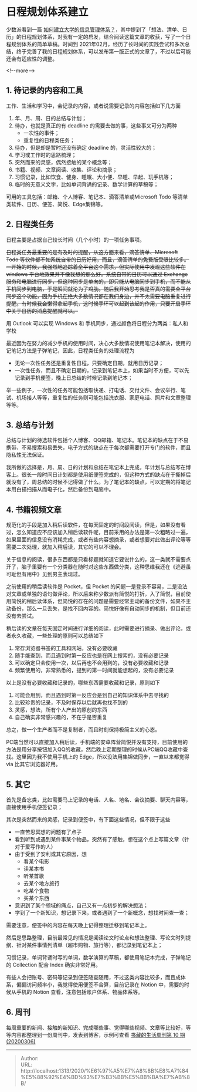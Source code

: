 # 日程规划体系建立


少数派看到一篇 [如何建立大学的信息管理体系？](https://sspai.com/post/63222)，其中提到了「想法、清单、日历」的日程规划体系，对我有一定的启发，结合阅读这篇文章的收获，写了一个日程规划体系的简单草稿。时间到 2021年02月，经历了长时间的实践尝试和多次总结，终于完善了我的日程规划体系，可以发布第一版正式的文章了，不过以后可能还会有适应性的调整。

&lt;!--more--&gt;

## 1. 待记录的内容和工具

工作、生活和学习中，会记录的内容，或者说需要记录的内容包括如下几方面

1. 年、月、周、日的总结与计划；
2. 待办，也就是真正的有 deadline 的需要去做的事，这些事又可分为两种
   - 一次性的事件；
   - 重复性的日程类任务；
3. 待办，但是却是暂时还没有确定 deadline 的，灵活性较大的；
4. 学习或工作时的思路梳理；
5. 突然而来的灵感，偶然接触的某个概念等；
6. 书籍、视频、文章阅读、收集、评论和摘录；
7. 习惯记录，比如饮食、健身、睡眠、大小便、早睡、早起、玩手机等；
8. 临时的无意义文字，比如单词背诵的记录、数学计算的草稿等；

可用的工具包括：邮箱、个人博客、笔记本、滴答清单或Microsoft Todo 等清单类软件、日历、便签、简悦、Edge集锦等。

## 2. 日程类任务

日程主要是占据自己较长时间（几个小时）的一项任务事项。

~~日程类任务最重要的是有及时的提醒，从这方面来看，滴答清单、Microsoft Todo 等软件都不如系统自带的日历好用，而且，滴答清单的免费版受限比较多。一开始的时候，我强烈地追踪着全平台这个需求，但实际使用中发现这些软件在 windows 平台地效果并不像我想的那么好。系统自带的日历可以通过 Exchange 服务和电脑进行同步，但这种同步是单向的，即只能从电脑同步到手机，而不能从手机同步到电脑，于是瞬间就沦为了鸡肋。随后我开始思考我是否真的需要全平台同步这个功能，因为手机在绝大多数情况都在我们身边，并不太需要电脑重复进行提醒。有时候我会懒得拿起手机，这时候手环可以起到该起的作用，只要开启手环中关于日历的消息提醒就可以。~~

用 Outlook 可以实现 Windows 和 手机同步，通过颜色将日程分为两类：私人和学校

最近因为在努力的减少手机的使用时间，决心大多数情况使用笔记本解决，使用的记笔记方法是子弹笔记，因此，日程类任务的处理流程为

- 无论一次性任务还是重复性日程，只要确定日期，就用日历记录；
- 一次性任务，而且不确定日期的，记录到笔记本上，如果当时不方便，可以先记录到手机便签，晚上日总结的时候记录到笔记本；

举一些例子，一次性的任务可能包括取快递、打电话、交付文件、会议举行、笔试、机场接人等等，重复性的任务则可能包括洗衣服、家庭电话、照片和文章整理等等。

## 3. 总结与计划

总结与计划的待选软件包括个人博客、QQ邮箱、笔记本。笔记本的缺点在于不易携带、不易搜索和易丢失，电子方式的缺点在于每次都需要打开专门的软件，而且隐私性无法保证。

我所做的选择是，月、周、日的计划和总结在笔记本上完成，年计划与总结写在博客上。很长一段时间日计划都是使用纸便签完成的，但这种方式的缺点在于撕掉后就没有了，周总结的时候不记得做了什么。为了笔记本的缺点，可以定期的将笔记本用白描扫描从而电子化，然后备份到电脑中。

## 4. 书籍视频文章

规范化的手段是加入稍后读软件，在每天固定的时间段阅读，但是，如果没有看过，怎么知道应不应该加入稍后读软件呢，目前采用的办法是第一次粗略过一遍，如果里面的信息没有消耗完成，或者有些内容想摘录，或者想要对此做出评论等等需要二次处理，就加入稍后读，其它的可以不理会。

关于信息的阅读，很多东西都是只看标题就知道它要说什么的，这一类就不需要点开了，脑子里要有一个分类器在随时对这些东西做分类，这种思维我还在《逃避虽可耻但有用中》见到男主表现过。

之前使用的稍后读软件是 Pocket，但 Pocket 的问题一是登录不容易，二是没法对文章或单独的语句做评论，所以后来称少数派有简悦的打折，入了简悦，目前使用简悦的稍后读体系，但简悦的存在的问题是需要经常主动的备份文件，如果不主动备份，那么一旦丢失，是找不回内容的。简悦好像有自动同步的机制，但目前还没有去尝试。

稍后读的文章在每天固定时间进行详细的阅读，此时需要进行摘录、做出评论，或者永久收藏，一些处理的原则可以总结如下

1. 常存浏览器书签的工具和网站，没有必要收藏
2. 随手能查到，而且遇到时第一反应也是在网上搜索的，没有必要记录
3. 可以确定只会使用一次，以后再也不会用到的，没有必要收藏和记录
4. 频繁使用的，非常熟悉的，提到的第一时间就能想起的，没有必要记录

以上是没有必要收藏和记录的，哪些东西需要收藏和记录，原则如下

1. 可能会用到，而且遇到时第一反应会是到自己的知识体系中去寻找的
2. 比较珍贵的记录，不及时保存以后就再也找不到的
3. 灵感，想法，所有个人产出的原创的东西
4. 自己确实非常感兴趣的，不在乎是否重复

总之，做一个生产者而不是复制者，而且时刻保持极简主义的心态。

PC端当然可以直接加入稍后读，手机端的安卓阵营简悦并没有支持，目前使用的方法是用分享按钮加入QQ的收藏，然后晚上定期整理的时候从PC端QQ收藏中查找。这里因为我不使用手机上的 Edge，所以没法用集锦做同步，一直以来都觉得 via 比其它浏览器好用。

## 5. 其它

首先是备忘类，比如需要马上记录的电话、人名、地名、会议摘要、聊天内容等，直接使用手机便签记录；

其次是突然而来的灵感，记录到便签中，有下面这些情况，但不限于这些

- 一直苦思冥想的问题有了点子
- 看到听到或遇到某件事某个物品，突然有了感触，想在这个点上写篇文章（针对于爱写作的人）
- 由于受到了安利或其它原因，想
  - 看某个电影
  - 读某本书
  - 听某首歌
  - 去某个地方旅行
  - 吃某个食物
  - 买某个东西
- 意识到了某个领域的痛点，自己又有一点初步的解决想法；
- 学到了一个新知识，想记录下来，或者遇到了一个新概念，想找时间查一查；

需要注意，便签中的内容在每天晚上记得整理迁移到笔记本上。

然后是思路整理，目前最常见的情况是阅读论文时论点和想法整理、写论文时列提纲、针对某件事情列清单（超市购物、旅行等），都记录到笔记本上；

习惯记录，单词背诵时写的单词，数学演算的草稿，都使用笔记本完成，子弹笔记的 Collection 配合 Index 确实非常好用。

有些人会把账号、密码等记录到便签随查随用，不过这类内容比较多，而且成体系，偏偏访问频率小，我觉得使用便签不合算，目前记录在 Notion 中，需要的时候从手机的 Notion 查看，注意包括账户体系、物品体系等。

## 6. 周刊

每周重要的新闻、接触的新知识、完成哪些事、觉得哪些视频、文章等比较好，等等内容都整理到一份周刊中，发表到博客，示例可查看 [书藏的生活周刊第 10 期 (20200306)](https://songdehua.github.io/2020/life-weekly-10/)





---

> Author:   
> URL: http://localhost:1313/2020/%E6%97%A5%E7%A8%8B%E8%A7%84%E5%88%92%E4%BD%93%E7%B3%BB%E5%BB%BA%E7%AB%8B/  

